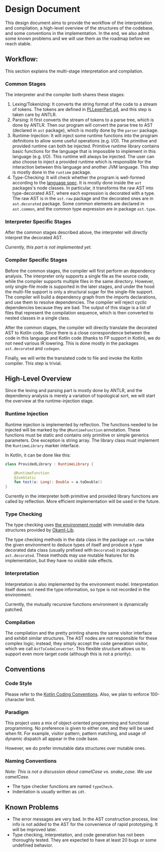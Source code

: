 # Design Document

This design document aims to provide the workflow of the interpretation and compilation, a 
high-level overview of the structures of the codebase, and some conventions in the implementation.
In the end, we also admit some known problems and we will use them as the roadmap before we reach
stable.

## Workflow: 

This section explains the multi-stage interpretation and compilation.

### Common Stages

The interpreter and the compiler both shares these stages:

1. Lexing/Tokenizing: It converts the string format of the code to a stream of tokens. The tokens
are defined in [PLLexerPart.g4](./src/main/antlr/PLLexerPart.g4), and this step is taken care by 
ANTLR.
2. Parsing: It first converts the stream of tokens to a parse tree, which is done by ANTLR. Then our
program will convert the parse tree to AST (declared in `ast` package), which is mostly done by the 
`parser` package.
3. Runtime-Injection: It will inject some runtime functions into the program definitions to allow
some useful operations (e.g. I/O). The primitive and provided runtime can both be injected. 
Primitive runtime library contains basic functions for the language that is impossible to implement
in this language (e.g. I/O). This runtime will always be injected. The user can also choose to
inject a provided runtime which is responsible for the interaction between this language and another
JVM language. This step is mostly done in the `runtime` package.
4. Type-Checking: It will check whether the program is well-formed according to the 
[language spec](./LANGUAGE_SPEC.md). It is mostly done inside the `ast` packages's node classes.
In particular, it transforms the raw AST into type-decorated AST, where each expression is decorated
with a type. The raw AST is in the `ast.raw` package and the decorated ones are in `ast.decorated`
package. Some common elements are declared in `ast.common`, and the common type expression are in
package `ast.type`. 

### Interpreter Specific Stages

After the common stages described above, the interpreter will directly interpret the decorated AST.

*Currently, this part is not implemented yet.*

### Compiler Specific Stages

Before the common stages, the compiler will first perform an dependency analysis. The interpreter
only supports a single file as the source code, while the compiler supports multiple files in the
same directory. However, only single-file mode is supported in the later stages, and under the hood
the multi-file support is only a structural sugar for the single-file support. The compiler will 
build a dependency graph from the imports declarations, and use them to resolve dependencies. The
compiler will reject cyclic dependencies because they are bad. The output of this stage is a list of
files that represent the compilation sequence, which is then converted to nested classes in a single
class.

After the common stages, the compiler will directly translate the decorated AST to Kotlin code. 
Since there is a close correspondence between the code in this language and Kotlin code (thanks to
FP support in Kotlin), we do not need various IR lowering. This is done mostly in the packages
`ast.decorated` and `codegen`. 

Finally, we will write the translated code to file and invoke the Kotlin compiler. This step is
trivial.

## High-Level Overview

Since the lexing and parsing part is mostly done by ANTLR, and the dependency analysis is merely a
variation of topological sort, we will start the overview at the runtime-injection stage.

### Runtime Injection

Runtime injection is implemented by reflection. The functions needed to be injected will be
marked by the `@RuntimeFunction` annotation. These functions must be static and contains only
primitive or simple generics parameters. One exception is string array. The library class must
implement the `RuntimeLibrary` marker interface.

In Kotlin, it can be done like this:

```kotlin
class ProvidedLibrary : RuntimeLibrary {

    @RuntimeFunction
    @JvmStatic
    fun test(a: Long): Double = a.toDouble()
}
```

Currently in the interpreter both primitive and provided library functions are called by reflection.
More efficient implementation will be used in the future.

### Type Checking

The type checking uses 
[the environment model](http://www.cs.cornell.edu/courses/cs3110/2018sp/l/18-env-model/lec.pdf) with
immutable data structures provided by [Okaml-Lib](https://github.com/SamChou19815/Okaml-Lib).

The type checking methods in the data class in the package `ast.raw` take the given environment to 
deduce types of itself and produce a type decorated data class (usually prefixed with `Decorated`) 
in package `ast.decorated`. These methods may use mutable features for its implementation, but they
have no *visible* side effects.

### Interpretation

Interpretation is also implemented by the environment model. Interpretation itself does not need
the type information, so type is not recorded in the environment. 

Currently, the mutually recursive functions environment is dynamically patched.

### Compilation

The compilation and the pretty printing shares the same visitor interface and exhibit similar 
structures. The AST nodes are not responsible for these complex logic; instead, they simply accept
the code generation visitor, which we call `AstToCodeConverter`. This flexible structure allows us
to support even more target code (although this is not a priority). 

## Conventions

### Code Style

Please refer to the 
[Kotlin Coding Conventions](https://kotlinlang.org/docs/reference/coding-conventions.html). 
Also, we plan to enforce 100-character limit.

### Paradigm

This project uses a mix of object-oriented programming and functional programming. No preference is
given to either one, and they will be used when fit. For example, visitor pattern, pattern matching,
and usage of dynamic dispatch all appear in the code base. 

However, we do prefer immutable data structures over mutable ones.

### Naming Conventions

*Note: This is not a discussion about camelCase vs. snake_case. We use camelCase.*

- The type checker functions are named `typeCheck`.
- Indentation is usually written as `idt`.

## Known Problems

- The error messages are very bad. In the AST construction process, line info is not added to the 
AST for the convenience of rapid prototyping. It will be improved later.
- Type checking, interpretation, and code generation has not been thoroughly tested. They are 
expected to have at least 20 bugs or some undefined behavior.
